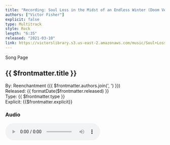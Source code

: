 ```yaml
---
title: "Recording: Soul Loss in the Midst of an Endless Winter (Doom Version)"
authors: ["Victor Fisher"]
explicit: false
type: Multitrack
style: Rock
length: "6:35"
released: "2021-03-10"
link: https://victorslibrary.s3.us-east-2.amazonaws.com/music/Soul+Loss+in+the+Midst+of+an+Endless+Winter/Soul+Loss+in+the+Midst+of+an+Endless+Winter.mp3
---
```


<g-link to="/song/soul-loss-in-the-midst-of-an-endless-winter">Song Page</g-link>

## {{ $frontmatter.title }}

By: <g-link to="/band/reenchantment">Reenchantment</g-link> ({{ $frontmatter.authors.join(', ') }})  
Released: {{ formatDate($frontmatter.released) }}  
Type: {{ $frontmatter.type }}  
Explicit: {{$frontmatter.explicit}}

### Audio

<audio controls controlsList="nodownload">
  <source :src="$frontmatter.link" type="audio/mpeg">
Your browser does not support the audio element.
</audio>
